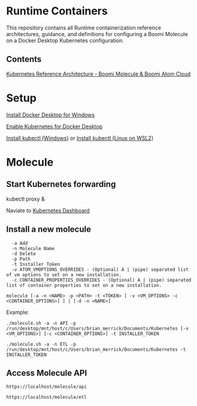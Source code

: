 # Runtime Containers

This repository contains all Runtime containerization reference architectures, guidance, and definitions for configuring a Boomi Molecule on a Docker Desktop Kubernetes configuration.

## Contents

[Kubernetes Reference Architecture - Boomi Molecule & Boomi Atom Cloud](https://bitbucket.org/officialboomi/runtime-containers/src/master/Kubernetes/)

# Setup
[Install Docker Desktop for Windows](https://hub.docker.com/editions/community/docker-ce-desktop-windows)

[Enable Kubernetes for Docker Desktop](https://docs.docker.com/desktop/kubernetes/)

[Install kubectl (Windows)](https://kubernetes.io/docs/tasks/tools/install-kubectl-windows/) or [Install kubectl (Linux on WSL2)](https://kubernetes.io/docs/tasks/tools/install-kubectl-linux/)

# Molecule

## Start Kubernetes forwarding

kubectl proxy &

Naviate to [Kubernetes Dashboard](http://localhost:8001/api/v1/namespaces/kubernetes-dashboard/services/https:kubernetes-dashboard:/proxy/)

## Install a new molecule

```
  -a Add
  -n Molecule Name
  -d Delete
  -p Path
  -t Installer Token
  -v ATOM_VMOPTIONS_OVERRIDES - (Optional) A | (pipe) separated list of vm options to set on a new installation.
  -c CONTAINER_PROPERTIES_OVERRIDES - (Optional) A | (pipe) separated list of container properties to set on a new installation.
  
molecule [-a -n <NAME> -p <PATH> -t <TOKEN> [ -v <VM_OPTIONS> -c <CONTAINER_OPTIONS>] ] | [-d -n <NAME>]
```

Example:

```
./molecule.sh -a -n API -p /run/desktop/mnt/host/c/Users/brian_merrick/Documents/Kubernetes [-v <VM_OPTIONS>] [-c <CONTAINER_OPTIONS>] -t INSTALLER_TOKEN

./molecule.sh -a -n ETL -p /run/desktop/mnt/host/c/Users/brian_merrick/Documents/Kubernetes -t INSTALLER_TOKEN
```

## Access Molecule API
```
https://localhost/molecule/api

https://localhost/molecule/etl
```